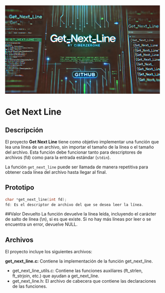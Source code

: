 ![image](https://github.com/ciberzerone/Campus42_Barcelona_Cursus/blob/main/get_next_line/img/getsup.png)


# Get Next Line

## Descripción

El proyecto **Get Next Line** tiene como objetivo implementar una función que lea una línea de un archivo, sin importar el tamaño de la línea o el tamaño del archivo. Esta función debe funcionar tanto para descriptores de archivos (fd) como para la entrada estándar (`stdin`).

La función `get_next_line` puede ser llamada de manera repetitiva para obtener cada línea del archivo hasta llegar al final.

## Prototipo

```c
char *get_next_line(int fd);
fd: Es el descriptor de archivo del que se desea leer la línea.
```
##Valor Devuelto
La función devuelve la línea leída, incluyendo el carácter de salto de línea (\n), si es que existe.
Si no hay más líneas por leer o se encuentra un error, devuelve NULL.

## Archivos 
El proyecto incluye los siguientes archivos:

**get_next_line.c:** Contiene la implementación de la función get_next_line.
* get_next_line_utils.c: Contiene las funciones auxiliares (ft_strlen, ft_strjoin, etc.) que ayudan a get_next_line.
* get_next_line.h: El archivo de cabecera que contiene las declaraciones de las funciones.
